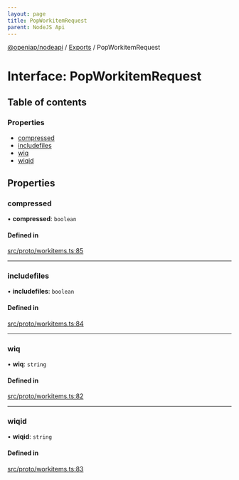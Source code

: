 ```yaml
---
layout: page
title: PopWorkitemRequest
parent: NodeJS Api
---
```

[@openiap/nodeapi](../README.html#) / [Exports](../modules.html#) / PopWorkitemRequest

# Interface: PopWorkitemRequest

## Table of contents

### Properties

- [compressed](PopWorkitemRequest.html##compressed)
- [includefiles](PopWorkitemRequest.html##includefiles)
- [wiq](PopWorkitemRequest.html##wiq)
- [wiqid](PopWorkitemRequest.html##wiqid)

## Properties

### compressed

• **compressed**: `boolean`

#### Defined in

[src/proto/workitems.ts:85](https://github.com/openiap/nodeapi/blob/a6b5438/src/proto/workitems.ts#L85)

___

### includefiles

• **includefiles**: `boolean`

#### Defined in

[src/proto/workitems.ts:84](https://github.com/openiap/nodeapi/blob/a6b5438/src/proto/workitems.ts#L84)

___

### wiq

• **wiq**: `string`

#### Defined in

[src/proto/workitems.ts:82](https://github.com/openiap/nodeapi/blob/a6b5438/src/proto/workitems.ts#L82)

___

### wiqid

• **wiqid**: `string`

#### Defined in

[src/proto/workitems.ts:83](https://github.com/openiap/nodeapi/blob/a6b5438/src/proto/workitems.ts#L83)
